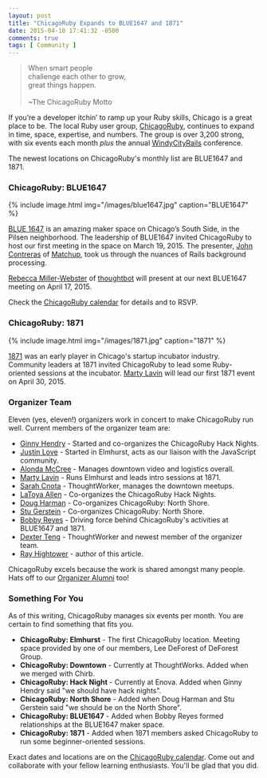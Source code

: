 ```yaml
---
layout: post
title: "ChicagoRuby Expands to BLUE1647 and 1871"
date: 2015-04-10 17:41:32 -0500
comments: true
tags: [ Community ]
---
```

>When smart people<br/>
>challenge each other to grow,<br/>
>great things happen.<br/>
>&nbsp;<br/>
>~The ChicagoRuby Motto

If you’re a developer itchin’ to ramp up your Ruby skills, Chicago is a great place to be. The local Ruby user group, [ChicagoRuby](http://www.chicagoruby.org), continues to expand in time, space, expertise, and numbers. The group is over 3,200 strong, with six events each month _plus_ the annual [WindyCityRails](http://windycityrails.org) conference. 

The newest locations on ChicagoRuby's monthly list are BLUE1647 and 1871.

<!--more-->

### ChicagoRuby: BLUE1647

{% include image.html img="/images/blue1647.jpg" caption="BLUE1647" %}

[BLUE 1647](http://www.blue1647.com/) is an amazing maker space on Chicago’s South Side, in the Pilsen neighborhood. The leadership of BLUE1647 invited ChicagoRuby to host our first meeting in the space on March 19, 2015. The presenter, [John Contreras](https://twitter.com/johnnycon) of [Matchup](http://matchup.io), took us through the nuances of Rails background processing.

[Rebecca Miller-Webster](https://twitter.com/rmillerwebster) of [thoughtbot](http://thoughtbot.com) will present at our next BLUE1647 meeting on April 17, 2015.

Check the [ChicagoRuby calendar](http://meetup.com/chicagoruby) for details and to RSVP.

### ChicagoRuby: 1871

{% include image.html img="/images/1871.jpg" caption="1871" %}

[1871](http://www.1871.com) was an early player in Chicago's startup incubator industry. Community leaders at 1871 invited ChicagoRuby to lead some Ruby-oriented sessions at the incubator. [Marty Lavin](http://www.meetup.com/ChicagoRuby/members/1345203/) will lead our first 1871 event on April 30, 2015.

### Organizer Team

Eleven (yes, eleven!) organizers work in concert to make ChicagoRuby run well. Current members of the organizer team are:

* [Ginny Hendry](http://twitter.com/ginnyhendry) - Started and co-organizes the ChicagoRuby Hack Nights.
* [Justin Love](http://twitter.com/wondible) - Started in Elmhurst, acts as our liaison with the JavaScript community.
* [Alonda McCree](http://twitter.com/themccreefiles) - Manages downtown video and logistics overall.
* [Marty Lavin](http://www.meetup.com/ChicagoRuby/members/1345203/) - Runs Elmhurst and leads intro sessions at 1871.
* [Sarah Cnota](http://www.meetup.com/ChicagoRuby/members/13059934/) - ThoughtWorker, manages the downtown meetups.
* [LaToya Allen](https://twitter.com/HashtagLaToya) - Co-organizes the ChicagoRuby Hack Nights.
* [Doug Harman](http://www.meetup.com/ChicagoRuby/members/61690512/) - Co-organizes ChicagoRuby: North Shore.
* [Stu Gerstein](http://www.meetup.com/ChicagoRuby/members/13463131/) - Co-organizes ChicagoRuby: North Shore.
* [Bobby Reyes](https://twitter.com/bobbyreys) - Driving force behind ChicagoRuby's activities at BLUE1647 and 1871.
* [Dexter Teng](http://www.meetup.com/ChicagoRuby/members/185776457/) - ThoughtWorker and newest member of the organizer team.
* [Ray Hightower](http://twitter.com/rayhightower) - author of this article.

ChicagoRuby excels because the work is shared amongst many people. Hats off to our [Organizer Alumni](http://www.chicagoruby.org/about/organizers/) too!

### Something For You

As of this writing, ChicagoRuby manages six events per month. You are certain to find something that fits you.

* **ChicagoRuby: Elmhurst** - The first ChicagoRuby location. Meeting space provided by one of our members, Lee DeForest of DeForest Group.
* **ChicagoRuby: Downtown** - Currently at ThoughtWorks. Added when we merged with Chirb.
* **ChicagoRuby: Hack Night** - Currently at Enova. Added when Ginny Hendry said "we should have hack nights".
* **ChicagoRuby: North Shore** - Added when Doug Harman and Stu Gerstein said "we should be on the North Shore".
* **ChicagoRuby: BLUE1647** - Added when Bobby Reyes formed relationships at the BLUE1647 maker space.
* **ChicagoRuby: 1871** - Added when 1871 members asked ChicagoRuby to run some beginner-oriented sessions.

Exact dates and locations are on the [ChicagoRuby calendar](http://www.meetup.com/ChicagoRuby/events/). Come out and collaborate with your fellow learning enthusiasts. You'll be glad that you did.

